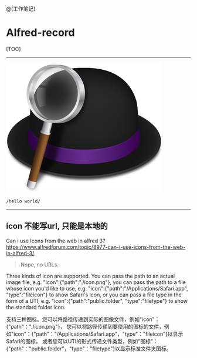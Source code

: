 @(工作笔记)

# Alfred-record

[TOC]

---

![Alt text](./1550024971942.png)

```
/hello world/
```

---

## icon 不能写url, 只能是本地的
Can i use Icons from the web in alfred 3?
https://www.alfredforum.com/topic/8977-can-i-use-icons-from-the-web-in-alfred-3/

>Nope, no URLs.
 
Three kinds of icon are supported. You can pass the path to an actual image file, e.g. "icon":{"path":"./icon.png"}, you can pass the path to a file whose icon you'd like to use, e.g. "icon":{"path":"/Applications/Safari.app", "type":"fileicon"} to show Safari's icon, or you can pass a file type in the form of a UTI, e.g. "icon":{"path":"public.folder", "type":"filetype"} to show the standard folder icon.

支持三种图标。您可以将路径传递到实际的图像文件，例如"icon"：{"path"："./icon.png"}，
您可以将路径传递到要使用的图标的文件，例如"icon"：{"path"："/Applications/Safari.app"，"type"："fileicon"}以显示Safari的图标，
或者您可以UTI的形式传递文件类型，例如"图标"：{"path"："public.folder"，"type"："filetype"}以显示标准文件夹图标。